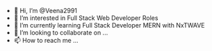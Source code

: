 - 👋 Hi, I’m @Veena2991
- 👀 I’m interested in Full Stack Web Developer Roles
- 🌱 I’m currently learning Full Stack Developer MERN with NxTWAVE 
- 💞️ I’m looking to collaborate on ...
- 📫 How to reach me ...

<!---
Veena2991/Veena2991 is a ✨ special ✨ repository because its `README.md` (this file) appears on your GitHub profile.
You can click the Preview link to take a look at your changes.
--->
